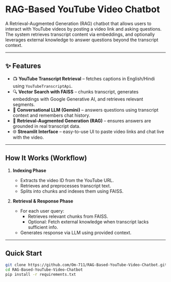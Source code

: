 # RAG-Based YouTube Video Chatbot

A Retrieval-Augmented Generation (RAG) chatbot that allows users to interact with YouTube videos by posting a video link and asking questions. The system retrieves transcript content via embeddings, and optionally leverages external knowledge to answer questions beyond the transcript context.

---

## ✨ Features  
- 📺 **YouTube Transcript Retrieval** – fetches captions in English/Hindi using `YouTubeTranscriptApi`.  
- 🔍 **Vector Search with FAISS** – chunks transcript, generates embeddings with Google Generative AI, and retrieves relevant segments.  
- 🤖 **Conversational LLM (Gemini)** – answers questions using transcript context and remembers chat history.  
- 🔄 **Retrieval-Augmented Generation (RAG)** – ensures answers are grounded in real transcript data.  
- 🌐 **Streamlit Interface** – easy-to-use UI to paste video links and chat live with the video.  

---

##  How It Works (Workflow)

1. **Indexing Phase**  
   - Extracts the video ID from the YouTube URL.  
   - Retrieves and preprocesses transcript text.  
   - Splits into chunks and indexes them using FAISS.

2. **Retrieval & Response Phase**  
   - For each user query:
     - Retrieves relevant chunks from FAISS.  
     - Optional: Fetch external knowledge when transcript lacks sufficient info.  
   - Generates response via LLM using provided context.

---

##  Quick Start

```bash
git clone https://github.com/Om-711/RAG-Based-YouTube-Video-Chatbot.git
cd RAG-Based-YouTube-Video-Chatbot
pip install -r requirements.txt
